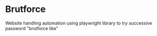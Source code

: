 # Brutforce
Website handling automation using playwright library to try successive password "brutforce like"
